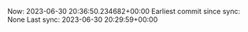 Now: 2023-06-30 20:36:50.234682+00:00 Earliest commit since sync: None Last sync: 2023-06-30 20:29:59+00:00
